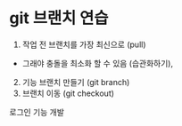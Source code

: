 # git 브랜치 연습
1. 작업 전 브랜치를 가장 최신으로 (pull)
- 그래야 충돌을 최소화 할 수 있음 (습관화하기),
2. 기능 브랜치 만들기 (git branch)
3. 브랜치 이동 (git checkout)

로그인 기능 개발